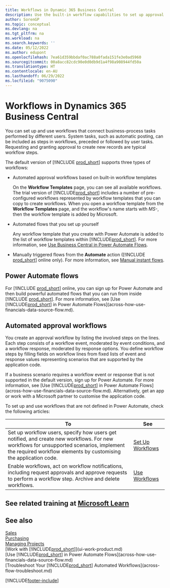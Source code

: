 ```yaml
---
title: Workflows in Dynamic 365 Business Central
description: Use the built-in workflow capabilities to set up approval workflows to supplement automated workflows based on Power Automate. You can set up steps to assign tasks to different people as part of the different business-process tasks.
author: SorenGP
ms.topic: conceptual
ms.devlang: na
ms.tgt_pltfrm: na
ms.workload: na
ms.search.keywords: ''
ms.date: 05/12/2022
ms.author: edupont
ms.openlocfilehash: 7ea61d359bbdaf0ac788a0fada151fe3e0ad5960
ms.sourcegitcommit: 00a8acc82cdc90e0d0db9d1a4f98a908944fd50a
ms.translationtype: HT
ms.contentlocale: en-AU
ms.lasthandoff: 06/29/2022
ms.locfileid: "9075090"
---
```

# <a name="workflows-in-dynamics-365-business-central"></a>Workflows in Dynamics 365 Business Central

You can set up and use workflows that connect business-process tasks performed by different users. System tasks, such as automatic posting, can be included as steps in workflows, preceded or followed by user tasks. Requesting and granting approval to create new records are typical workflow steps.  

The default version of [!INCLUDE [prod_short](includes/prod_short.md)] supports three types of workflows:

* Automated approval workflows based on built-in workflow templates  

  On the **Workflow Templates** page, you can see all available workflows. The trial version of [!INCLUDE[prod_short](includes/prod_short.md)] includes a number of pre-configured workflows represented by workflow templates that you can copy to create workflows. When you open a workflow template from the **Workflow Templates** page, and the workflow's name starts with *MS-*, then the workflow template is added by Microsoft.  
* Automated flows that you set up yourself  

  Any workflow template that you create with Power Automate is added to the list of workflow templates within [!INCLUDE[prod_short](includes/prod_short.md)]. For more information, see [Use Business Central in Power Automate Flows](across-how-use-financials-data-source-flow.md).  
* Manually triggered flows from the **Automate** action ([!INCLUDE [prod_short](includes/prod_short.md)] online only). For more information, see [Manual instant flows](across-how-use-financials-data-source-flow.md#manual-instant-flows).  

## <a name="power-automate-flows"></a>Power Automate flows

For [!INCLUDE [prod_short](includes/prod_short.md)] online, you can sign up for Power Automate and then build powerful automated flows that you can run from inside [!INCLUDE [prod_short](includes/prod_short.md)]. For more information, see [Use [!INCLUDE[prod_short](includes/prod_short.md)] in Power Automate Flows](across-how-use-financials-data-source-flow.md).  

## <a name="automated-approval-workflows"></a>Automated approval workflows

You create an approval workflow by listing the involved steps on the lines. Each step consists of a workflow event, moderated by event conditions, and a workflow response, moderated by response options. You define workflow steps by filling fields on workflow lines from fixed lists of event and response values representing scenarios that are supported by the application code.  

If a business scenario requires a workflow event or response that is not supported in the default version, sign up for Power Automate. For more information, see [Use [!INCLUDE[prod_short](includes/prod_short.md)] in Power Automate Flows](across-how-use-financials-data-source-flow.md). Alternatively, get an app or work with a Microsoft partner to customise the application code.  

To set up and use workflows that are not defined in Power Automate, check the following articles:  

|**To**|**See**|  
|------------|-------------|  
|Set up workflow users, specify how users get notified, and create new workflows. For new workflows for unsupported scenarios, implement the required workflow elements by customising the application code.|[Set Up Workflows](across-set-up-workflows.md)|  
|Enable workflows, act on workflow notifications, including request approvals and approve requests to perform a workflow step. Archive and delete workflows.|[Use Workflows](across-use-workflows.md)|  

## <a name="see-related-training-at-microsoft-learn"></a>See related training at [Microsoft Learn](/learn/modules/create-workflows/)

## <a name="see-also"></a>See also

[Sales](sales-manage-sales.md)  
[Purchasing](purchasing-manage-purchasing.md)  
[Managing Projects](projects-manage-projects.md)  
[Work with [!INCLUDE[prod_short](includes/prod_short.md)]](ui-work-product.md)  
[Use [!INCLUDE[prod_short](includes/prod_short.md)] in Power Automate Flows](across-how-use-financials-data-source-flow.md)  
[Troubleshoot Your [!INCLUDE[prod_short](includes/prod_short.md)] Automated Workflows](across-flow-troubleshoot.md)  


[!INCLUDE[footer-include](includes/footer-banner.md)]
